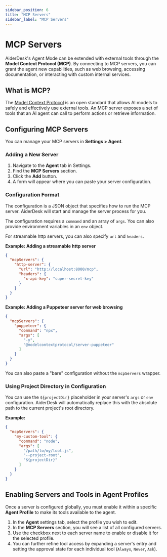 ```yaml
---
sidebar_position: 6
title: "MCP Servers"
sidebar_label: "MCP Servers"
---
```


# MCP Servers

AiderDesk's Agent Mode can be extended with external tools through the **Model Context Protocol (MCP)**. By connecting to MCP servers, you can grant the agent new capabilities, such as web browsing, accessing documentation, or interacting with custom internal services.

## What is MCP?

The [Model Context Protocol](https://modelcontextprotocol.io/) is an open standard that allows AI models to safely and effectively use external tools. An MCP server exposes a set of tools that an AI agent can call to perform actions or retrieve information.

## Configuring MCP Servers

You can manage your MCP servers in **Settings > Agent**.

### Adding a New Server

1.  Navigate to the **Agent** tab in Settings.
2.  Find the **MCP Servers** section.
3.  Click the **Add** button.
4.  A form will appear where you can paste your server configuration.

### Configuration Format

The configuration is a JSON object that specifies how to run the MCP server. AiderDesk will start and manage the server process for you.

The configuration requires a `command` and an array of `args`. You can also provide environment variables in an `env` object.

For streamable http servers, you can also specify `url` and `headers`.

**Example: Adding a streamable http server**
```json
{
  "mcpServers": {
    "http-server": {
      "url": "http://localhost:8000/mcp",
      "headers": {
        "x-api-key": "super-secret-key"
      }
    }
  }
}
```

**Example: Adding a Puppeteer server for web browsing**
```json
{
  "mcpServers": {
    "puppeteer": {
      "command": "npx",
      "args": [
        "-y",
        "@modelcontextprotocol/server-puppeteer"
      ]
    }
  }
}
```

You can also paste a "bare" configuration without the `mcpServers` wrapper.

### Using Project Directory in Configuration

You can use the `${projectDir}` placeholder in your server's `args` or `env` configuration. AiderDesk will automatically replace this with the absolute path to the current project's root directory.

**Example:**
```json
{
  "mcpServers": {
    "my-custom-tool": {
      "command": "node",
      "args": [
        "/path/to/my/tool.js",
        "--project-root",
        "${projectDir}"
      ]
    }
  }
}
```

## Enabling Servers and Tools in Agent Profiles

Once a server is configured globally, you must enable it within a specific **Agent Profile** to make its tools available to the agent.

1.  In the **Agent** settings tab, select the profile you wish to edit.
2.  In the **MCP Servers** section, you will see a list of all configured servers.
3.  Use the checkbox next to each server name to enable or disable it for the selected profile.
4.  You can further refine tool access by expanding a server's entry and setting the approval state for each individual tool (`Always`, `Never`, `Ask`).
